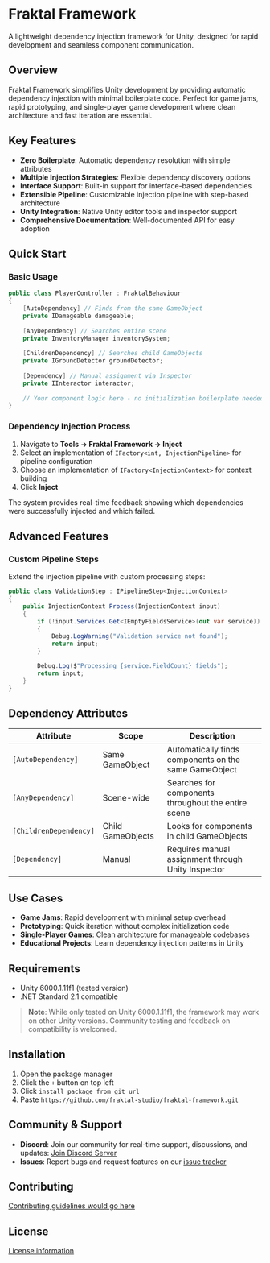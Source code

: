 ﻿# Fraktal Framework

A lightweight dependency injection framework for Unity, designed for rapid development and seamless component communication.

## Overview

Fraktal Framework simplifies Unity development by providing automatic dependency injection with minimal boilerplate code. Perfect for game jams, rapid prototyping, and single-player game development where clean architecture and fast iteration are essential.

## Key Features

- **Zero Boilerplate**: Automatic dependency resolution with simple attributes
- **Multiple Injection Strategies**: Flexible dependency discovery options
- **Interface Support**: Built-in support for interface-based dependencies
- **Extensible Pipeline**: Customizable injection pipeline with step-based architecture
- **Unity Integration**: Native Unity editor tools and inspector support
- **Comprehensive Documentation**: Well-documented API for easy adoption

## Quick Start

### Basic Usage

```csharp
public class PlayerController : FraktalBehaviour 
{
    [AutoDependency] // Finds from the same GameObject
    private IDamageable damageable;
    
    [AnyDependency] // Searches entire scene
    private InventoryManager inventorySystem;
    
    [ChildrenDependency] // Searches child GameObjects
    private IGroundDetector groundDetector;
    
    [Dependency] // Manual assignment via Inspector
    private IInteractor interactor;
    
    // Your component logic here - no initialization boilerplate needed
}
```

### Dependency Injection Process

1. Navigate to **Tools → Fraktal Framework → Inject**
2. Select an implementation of `IFactory<int, InjectionPipeline>` for pipeline configuration
3. Choose an implementation of `IFactory<InjectionContext>` for context building
4. Click **Inject**

The system provides real-time feedback showing which dependencies were successfully injected and which failed.

## Advanced Features

### Custom Pipeline Steps

Extend the injection pipeline with custom processing steps:

```csharp
public class ValidationStep : IPipelineStep<InjectionContext>
{
    public InjectionContext Process(InjectionContext input) 
    {
        if (!input.Services.Get<IEmptyFieldsService>(out var service)) 
        {
            Debug.LogWarning("Validation service not found");
            return input;
        }

        Debug.Log($"Processing {service.FieldCount} fields");
        return input;
    }
}
```

## Dependency Attributes

| Attribute | Scope | Description |
|-----------|-------|-------------|
| `[AutoDependency]` | Same GameObject | Automatically finds components on the same GameObject |
| `[AnyDependency]` | Scene-wide | Searches for components throughout the entire scene |
| `[ChildrenDependency]` | Child GameObjects | Looks for components in child GameObjects |
| `[Dependency]` | Manual | Requires manual assignment through Unity Inspector |

## Use Cases

- **Game Jams**: Rapid development with minimal setup overhead
- **Prototyping**: Quick iteration without complex initialization code
- **Single-Player Games**: Clean architecture for manageable codebases
- **Educational Projects**: Learn dependency injection patterns in Unity

## Requirements

- Unity 6000.1.11f1 (tested version)
- .NET Standard 2.1 compatible

> **Note**: While only tested on Unity 6000.1.11f1, the framework may work on other Unity versions. Community testing and feedback on compatibility is welcomed.

## Installation

1. Open the package manager
2. Click the `+` button on top left
3. Click `install package from git url`
4. Paste `https://github.com/fraktal-studio/fraktal-framework.git`

## Community & Support

- **Discord**: Join our community for real-time support, discussions, and updates: [Join Discord Server](https://discord.gg/bM9Kp8wNfw)
- **Issues**: Report bugs and request features on our [issue tracker](https://github.com/fraktal-studio/fraktal-framework/issues)

## Contributing

[Contributing guidelines would go here](CONTRIBUTING.md)

## License

[License information](LICENSE)